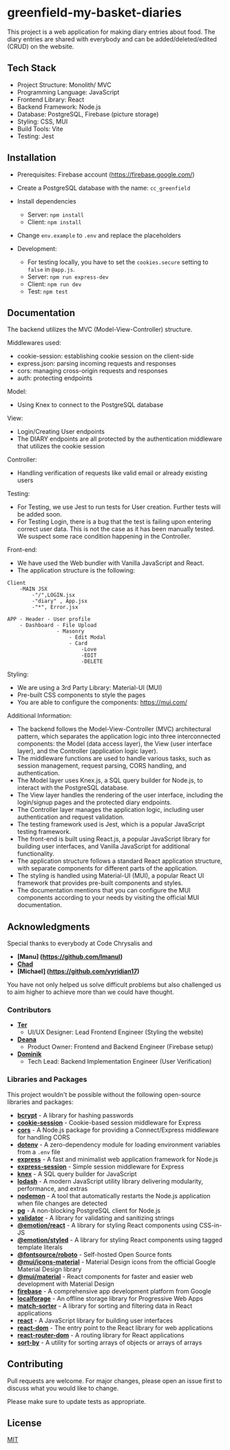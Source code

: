 # greenfield-my-basket-diaries

This project is a web application for making diary entries about food. The diary entries are shared with everybody and can be added/deleted/edited (CRUD) on the website.

## Tech Stack

- Project Structure: Monolith/ MVC
- Programming Language: JavaScript
- Frontend Library: React
- Backend Framework: Node.js
- Database: PostgreSQL, Firebase (picture storage)
- Styling: CSS, MUI
- Build Tools: Vite
- Testing: Jest

## Installation

- Prerequisites: Firebase account (https://firebase.google.com/)
- Create a PostgreSQL database with the name: `cc_greenfield`
- Install dependencies
  - Server: `npm install`
  - Client: `npm install`
- Change `env.example` to `.env` and replace the placeholders

- Development:
  - For testing locally, you have to set the `cookies.secure` setting to `false` in `@app.js`.
  - Server: `npm run express-dev`
  - Client: `npm run dev`
  - Test: `npm test`

## Documentation

The backend utilizes the MVC (Model-View-Controller) structure.

Middlewares used:
- cookie-session: establishing cookie session on the client-side
- express.json: parsing incoming requests and responses
- cors: managing cross-origin requests and responses
- auth: protecting endpoints

Model:
- Using Knex to connect to the PostgreSQL database

View:
- Login/Creating User endpoints
- The DIARY endpoints are all protected by the authentication middleware that utilizes the cookie session

Controller:
- Handling verification of requests like valid email or already existing users

Testing:
- For Testing, we use Jest to run tests for User creation. Further tests will be added soon.
- For Testing Login, there is a bug that the test is failing upon entering correct user data. This is not the case as it has been manually tested. We suspect some race condition happening in the Controller.

Front-end:
- We have used the Web bundler with Vanilla JavaScript and React.
- The application structure is the following:
```
Client 
    -MAIN JSX
        -"/",LOGIN.jsx
        -"diary" , App.jsx
        -"*", Error.jsx

APP - Header - User profile
    - Dashboard - File Upload
                - Masonry
                    - Edit Modal
                    - Card
                        -Love
                        -EDIT
                        -DELETE
``` 


Styling:
- We are using a 3rd Party Library: Material-UI (MUI)
- Pre-built CSS components to style the pages
- You are able to configure the components: https://mui.com/

Additional Information:
- The backend follows the Model-View-Controller (MVC) architectural pattern, which separates the application logic into three interconnected components: the Model (data access layer), the View (user interface layer), and the Controller (application logic layer).
- The middleware functions are used to handle various tasks, such as session management, request parsing, CORS handling, and authentication.
- The Model layer uses Knex.js, a SQL query builder for Node.js, to interact with the PostgreSQL database.
- The View layer handles the rendering of the user interface, including the login/signup pages and the protected diary endpoints.
- The Controller layer manages the application logic, including user authentication and request validation.
- The testing framework used is Jest, which is a popular JavaScript testing framework.
- The front-end is built using React.js, a popular JavaScript library for building user interfaces, and Vanilla JavaScript for additional functionality.
- The application structure follows a standard React application structure, with separate components for different parts of the application.
- The styling is handled using Material-UI (MUI), a popular React UI framework that provides pre-built components and styles.
- The documentation mentions that you can configure the MUI components according to your needs by visiting the official MUI documentation.


## Acknowledgments

Special thanks to everybody at Code Chrysalis and

- **[Manu] (https://github.com/lmanul)**
- **[Chad](https://github.com/chadgrover)**
- **[Michael] (https://github.com/vyridian17)**

You have not only helped us solve difficult problems but also challenged us to aim higher to achieve more than we could have thought.

### Contributors

- **[Ter](https://github.com/DepartureLV)**
  - UI/UX Designer: Lead Frontend Engineer (Styling the website)
- **[Deana](https://github.com/deanachou)**
  - Product Owner: Frontend and Backend Engineer (Firebase setup)
- **[Dominik](https://github.com/dmnkvn)**
  - Tech Lead: Backend Implementation Engineer (User Verification)

### Libraries and Packages

This project wouldn't be possible without the following open-source libraries and packages:

- **[bcrypt](https://github.com/kelektiv/node.bcrypt.js)** - A library for hashing passwords
- **[cookie-session](https://github.com/expressjs/cookie-session)** - Cookie-based session middleware for Express
- **[cors](https://github.com/expressjs/cors)** - A Node.js package for providing a Connect/Express middleware for handling CORS
- **[dotenv](https://github.com/motdotla/dotenv)** - A zero-dependency module for loading environment variables from a `.env` file
- **[express](https://expressjs.com/)** - A fast and minimalist web application framework for Node.js
- **[express-session](https://github.com/expressjs/session)** - Simple session middleware for Express
- **[knex](https://knexjs.org/)** - A SQL query builder for JavaScript
- **[lodash](https://lodash.com/)** - A modern JavaScript utility library delivering modularity, performance, and extras
- **[nodemon](https://nodemon.io/)** - A tool that automatically restarts the Node.js application when file changes are detected
- **[pg](https://node-postgres.com/)** - A non-blocking PostgreSQL client for Node.js
- **[validator](https://github.com/validatorjs/validator.js)** - A library for validating and sanitizing strings
- **[@emotion/react](https://emotion.sh/docs/introduction)** - A library for styling React components using CSS-in-JS
- **[@emotion/styled](https://emotion.sh/docs/@emotion/styled)** - A library for styling React components using tagged template literals
- **[@fontsource/roboto](https://github.com/fontsource/fontsource)** - Self-hosted Open Source fonts
- **[@mui/icons-material](https://mui.com/material-ui/icons/)** - Material Design icons from the official Google Material Design library
- **[@mui/material](https://mui.com/material-ui/getting-started/installation/)** - React components for faster and easier web development with Material Design
- **[firebase](https://firebase.google.com/)** - A comprehensive app development platform from Google
- **[localforage](https://github.com/localForage/localForage)** - An offline storage library for Progressive Web Apps
- **[match-sorter](https://github.com/kentcdodds/match-sorter)** - A library for sorting and filtering data in React applications
- **[react](https://reactjs.org/)** - A JavaScript library for building user interfaces
- **[react-dom](https://reactjs.org/docs/react-dom.html)** - The entry point to the React library for web applications
- **[react-router-dom](https://reactrouter.com/web/guides/quick-start)** - A routing library for React applications
- **[sort-by](https://github.com/kvnneff/sort-by)** - A utility for sorting arrays of objects or arrays of arrays

## Contributing

Pull requests are welcome. For major changes, please open an issue first to discuss what you would like to change.

Please make sure to update tests as appropriate.

## License

[MIT](https://choosealicense.com/licenses/mit/)

